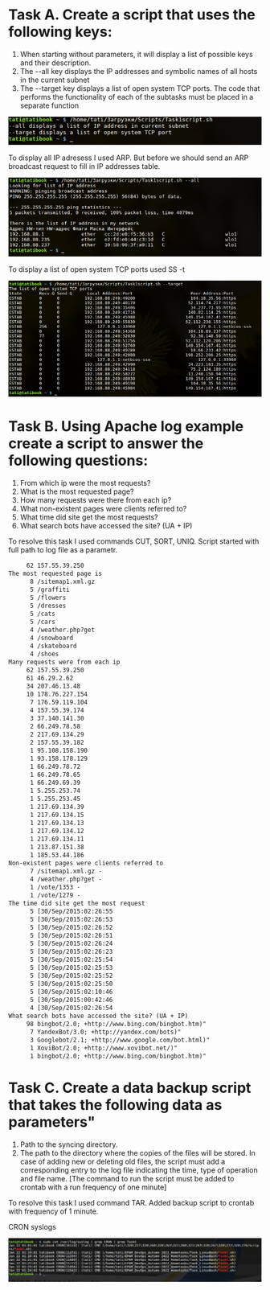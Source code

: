 
Task A. Create a script that uses the following keys:
===
1. When starting without parameters, it will display a list of possible keys and their description.
2. The --all key displays the IP addresses and symbolic names of all hosts in the current subnet
3. The --target key displays a list of open system TCP ports.
The code that performs the functionality of each of the subtasks must be placed in a separate function

![Starting without parameters](https://github.com/kushcheva/EPAM_DevOps_Autumn-2022_Hometasks/blob/main/Task_LinuxBash/Screenshoots/startwithin.png?raw=true)

To display all IP adresess I used ARP. But before we should send an ARP broadcast request to fill in IP addresses table.

![--all key](https://github.com/kushcheva/EPAM_DevOps_Autumn-2022_Hometasks/blob/main/Task_LinuxBash/Screenshoots/key%20all.png?raw=true)

To display a list of open system TCP ports used SS -t

![--target](https://github.com/kushcheva/EPAM_DevOps_Autumn-2022_Hometasks/blob/main/Task_LinuxBash/Screenshoots/key%20target.png?raw=true)

Task B. Using Apache log example create a script to answer the following questions:
===
1. From which ip were the most requests?
2. What is the most requested page?
3. How many requests were there from each ip?
4. What non-existent pages were clients referred to?
5. What time did site get the most requests?
6. What search bots have accessed the site? (UA + IP)

To resolve this task I used commands CUT, SORT, UNIQ. Script started with full path to log file as a parametr.

```The most requests were from IP/n
     62 157.55.39.250
The most requested page is
      8 /sitemap1.xml.gz
      5 /graffiti
      5 /flowers
      5 /dresses
      5 /cats
      5 /cars
      4 /weather.php?get
      4 /snowboard
      4 /skateboard
      4 /shoes
Many requests were from each ip
     62 157.55.39.250
     61 46.29.2.62
     34 207.46.13.48
     10 178.76.227.154
      7 176.59.119.104
      4 157.55.39.174
      3 37.140.141.30
      2 66.249.78.58
      2 217.69.134.29
      2 157.55.39.182
      1 95.108.158.190
      1 93.158.178.129
      1 66.249.78.72
      1 66.249.78.65
      1 66.249.69.39
      1 5.255.253.74
      1 5.255.253.45
      1 217.69.134.39
      1 217.69.134.15
      1 217.69.134.13
      1 217.69.134.12
      1 217.69.134.11
      1 213.87.151.38
      1 185.53.44.186
Non-existent pages were clients referred to
      7 /sitemap1.xml.gz -
      4 /weather.php?get -
      1 /vote/1353 -
      1 /vote/1279 -
The time did site get the most request
      5 [30/Sep/2015:02:26:55
      5 [30/Sep/2015:02:26:53
      5 [30/Sep/2015:02:26:52
      5 [30/Sep/2015:02:26:51
      5 [30/Sep/2015:02:26:24
      5 [30/Sep/2015:02:26:23
      5 [30/Sep/2015:02:25:54
      5 [30/Sep/2015:02:25:53
      5 [30/Sep/2015:02:25:52
      5 [30/Sep/2015:02:25:50
      5 [30/Sep/2015:02:10:46
      5 [30/Sep/2015:00:42:46
      4 [30/Sep/2015:02:26:54
What search bots have accessed the site? (UA + IP)
     98 bingbot/2.0; +http://www.bing.com/bingbot.htm)"
      7 YandexBot/3.0; +http://yandex.com/bots)"
      3 Googlebot/2.1; +http://www.google.com/bot.html)"
      1 XoviBot/2.0; +http://www.xovibot.net/)"
      1 bingbot/2.0; +http://www.bing.com/bingbot.htm)"
 ```
 
 
Task C. Create a data backup script that takes the following data as parameters"
===
1. Path to the syncing directory.
2. The path to the directory where the copies of the files will be stored.
In case of adding new or deleting old files, the script must add a corresponding entry to the log file
indicating the time, type of operation and file name. [The command to run the script must be added to
crontab with a run frequency of one minute]


To resolve this task I used command TAR.
Added backup script to crontab with frequency of 1 minute.

CRON syslogs

![cronlog](https://github.com/kushcheva/EPAM_DevOps_Autumn-2022_Hometasks/blob/main/Task_LinuxBash/Screenshoots/cron.png?raw=true)
